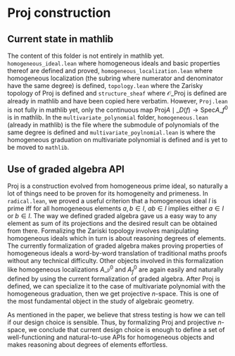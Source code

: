 # Proj construction

## Current state in mathlib

The content of this folder is not entirely in mathlib yet. `homogeneous_ideal.lean` where homogeneous ideals and basic properties thereof are defined and proved, `homogeneous_localization.lean` where homogeneous localization (the subring where numerator and denominator have the same degree) is defined, `topology.lean` where the Zarisky topology of $\mathrm{Proj}$ is defined and `structure_sheaf` where $\mathcal{O}\_{\mathrm{Proj}}$ is defined are already in mathlib and have been copied here verbatim. However, `Proj.lean` is not fully in mathlib yet, only the continuous map $\mathrm{Proj}A\mid\_{D(f)}\to\mathrm{Spec}A\_f^0$ is in mathlib. In the `multivariate_polynomial` folder, `homogeneous.lean` (already in mathlib) is the file where the submodule of polynomials of the same degree is defined and `multivariate_poylnomial.lean` is where the homogeneous graduation on multivariate polynomial is defined and is yet to be moved to `mathlib`.

## Use of graded algebra API

$\mathrm{Proj}$ is a construction evolved from homogeneous prime ideal, so naturally a lot of things need to be proven for its homogeneity and primeness. In `radical.lean`, we proved a useful criterion that a homogeneous ideal ${I}$ is prime iff for all homogeneous elements $a,b\in I$, $ab\in I$ implies either $a\in I$ or $b\in I$. The way we defined graded algebra gave us a easy way to any element as sum of its projections and the desired result can be obtained from there. Formalizing the Zariski topology involves manipulating homogeneous ideals which in turn is about reasoning degrees of elements. The currently formalization of graded algebra makes proving properties of homogeneous ideals a word-by-word translation of traditional maths proofs without any technical difficulty. Other objects involved in this formalization like homogeneous localizations $A\_\mathfrak p^0$ and $A^0_f$ are again easily and naturally defined by using the current formalization of graded algebra. After $\mathrm{Proj}$ is defined, we can specialize it to the case of multivariate polynomial with the homogeneous graduation, then we get projective $n$-space. This is one of the most fundamental object in the study of algebraic geometry.

As mentioned in the paper, we believe that stress testing is how we can tell if our design choice is sensible. Thus, by formalizing $\mathrm{Proj}$ and projective $n$-space, we conclude that current design choice is enough to define a set of well-functioning and natural-to-use APIs for homogeneous objects and makes reasoning about degrees of elements effortless.